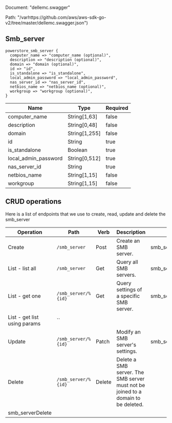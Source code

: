 Document: "dellemc.swagger"


Path: "/varhttps://github.com/aws/aws-sdk-go-v2/tree/master/dellemc.swagger.json")

## Smb_server



```puppet
powerstore_smb_server {
  computer_name => "computer_name (optional)",
  description => "description (optional)",
  domain => "domain (optional)",
  id => "id",
  is_standalone => "is_standalone",
  local_admin_password => "local_admin_password",
  nas_server_id => "nas_server_id",
  netbios_name => "netbios_name (optional)",
  workgroup => "workgroup (optional)",
}
```

| Name        | Type           | Required       |
| ------------- | ------------- | ------------- |
|computer_name | String[1,63] | false |
|description | String[0,48] | false |
|domain | String[1,255] | false |
|id | String | true |
|is_standalone | Boolean | true |
|local_admin_password | String[0,512] | true |
|nas_server_id | String | true |
|netbios_name | String[1,15] | false |
|workgroup | String[1,15] | false |



## CRUD operations

Here is a list of endpoints that we use to create, read, update and delete the smb_server

| Operation | Path | Verb | Description | OperationID |
| ------------- | ------------- | ------------- | ------------- | ------------- |
|Create|`/smb_server`|Post|Create an SMB server.|smb_serverCreate|
|List - list all|`/smb_server`|Get|Query all SMB servers.|smb_serverCollectionQuery|
|List - get one|`/smb_server/%{id}`|Get|Query settings of a specific SMB server.|smb_serverInstanceQuery|
|List - get list using params|``||||
|Update|`/smb_server/%{id}`|Patch|Modify an SMB server's settings.|smb_serverModify|
|Delete|`/smb_server/%{id}`|Delete|Delete a SMB server. The SMB server must not be joined to a domain to be deleted.
|smb_serverDelete|
